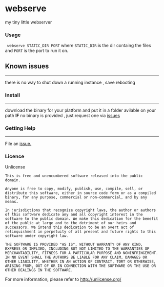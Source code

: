 # webserve
my tiny little webserver
### Usage
` webserve STATIC_DIR PORT`
where `STATIC_DIR` is the dir containg the files and `PORT` is the port to run it on.
## Known issues
___
there is no way to shut down a running instance  , save rebooting

### Install
___
download the binary for your platform and put it in a folder avilable on your path
**IF** no binary is provided , just request one via [issues](https://github.com/Pandademic/webserve/issues)
### Getting Help
____
File an [issue.](https://github.com/Pandademic/webserve/issues)
### Licence
Unlicense
```
This is free and unencumbered software released into the public domain.

Anyone is free to copy, modify, publish, use, compile, sell, or
distribute this software, either in source code form or as a compiled
binary, for any purpose, commercial or non-commercial, and by any
means.

In jurisdictions that recognize copyright laws, the author or authors
of this software dedicate any and all copyright interest in the
software to the public domain. We make this dedication for the benefit
of the public at large and to the detriment of our heirs and
successors. We intend this dedication to be an overt act of
relinquishment in perpetuity of all present and future rights to this
software under copyright law.

THE SOFTWARE IS PROVIDED "AS IS", WITHOUT WARRANTY OF ANY KIND,
EXPRESS OR IMPLIED, INCLUDING BUT NOT LIMITED TO THE WARRANTIES OF
MERCHANTABILITY, FITNESS FOR A PARTICULAR PURPOSE AND NONINFRINGEMENT.
IN NO EVENT SHALL THE AUTHORS BE LIABLE FOR ANY CLAIM, DAMAGES OR
OTHER LIABILITY, WHETHER IN AN ACTION OF CONTRACT, TORT OR OTHERWISE,
ARISING FROM, OUT OF OR IN CONNECTION WITH THE SOFTWARE OR THE USE OR
OTHER DEALINGS IN THE SOFTWARE.
```
For more information, please refer to <http://unlicense.org/>
